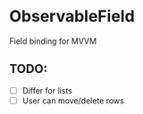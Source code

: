 # ObservableField

Field binding for MVVM

## TODO:
- [ ] Differ for lists
- [ ] User can move/delete rows
